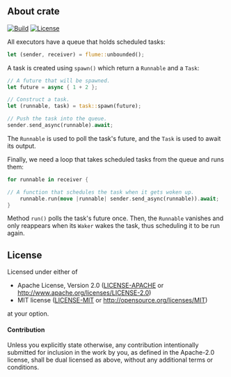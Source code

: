 ## About crate

[![Build](https://github.com/kavanmevada/task/actions/workflows/ci.yml/badge.svg)](
https://github.com/kavanmevada/task/actions)
[![License](https://img.shields.io/badge/license-Apache--2.0_OR_MIT-blue.svg)](
https://github.com/kavanmevada/task)

All executors have a queue that holds scheduled tasks:

```rust
let (sender, receiver) = flume::unbounded();
```

A task is created using `spawn()` which return a `Runnable` and a `Task`:

```rust
// A future that will be spawned.
let future = async { 1 + 2 };

// Construct a task.
let (runnable, task) = task::spawn(future);

// Push the task into the queue.
sender.send_async(runnable).await;
```

The `Runnable` is used to poll the task's future, and the `Task` is used to await its
output.

Finally, we need a loop that takes scheduled tasks from the queue and runs them:

```rust
for runnable in receiver {

// A function that schedules the task when it gets woken up.
    runnable.run(move |runnable| sender.send_async(runnable)).await;
}
```

Method `run()` polls the task's future once. Then, the `Runnable`
vanishes and only reappears when its `Waker` wakes the task, thus
scheduling it to be run again.

## License

Licensed under either of

 * Apache License, Version 2.0 ([LICENSE-APACHE](LICENSE-APACHE) or http://www.apache.org/licenses/LICENSE-2.0)
 * MIT license ([LICENSE-MIT](LICENSE-MIT) or http://opensource.org/licenses/MIT)

at your option.

#### Contribution

Unless you explicitly state otherwise, any contribution intentionally submitted
for inclusion in the work by you, as defined in the Apache-2.0 license, shall be
dual licensed as above, without any additional terms or conditions.